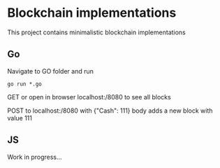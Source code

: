 # Blockchain implementations
This project contains minimalistic blockchain implementations

## Go
Navigate to GO folder and run 
  
    go run *.go
    
GET or open in browser localhost:/8080 to see all blocks

POST to localhost:/8080 with {"Cash": 111} body adds a new block with value 111

## JS
Work in progress...
